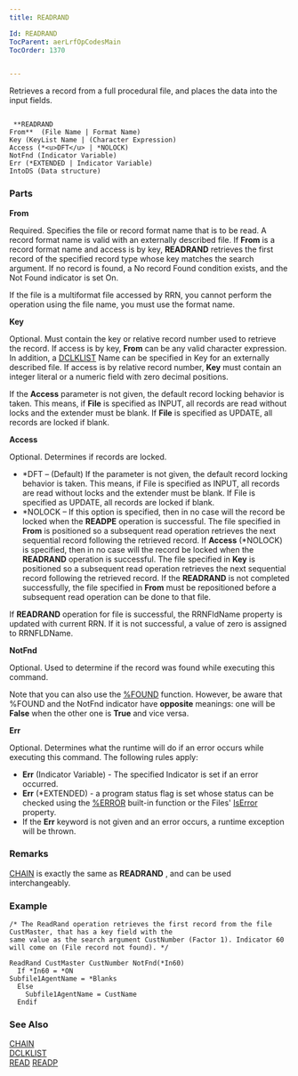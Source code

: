 ```yaml
---
title: READRAND

Id: READRAND
TocParent: aerLrfOpCodesMain
TocOrder: 1370


---
```


Retrieves a record from a full procedural file, and places the data into the input fields. 

```

 **READRAND
From**  (File Name | Format Name)
Key (KeyList Name | (Character Expression)
Access (*<u>DFT</u> | *NOLOCK)     
NotFnd (Indicator Variable) 
Err (*EXTENDED | Indicator Variable)
IntoDS (Data structure)  
```

### Parts

**From** 

Required. Specifies the file or record format name that is to be read. A record format name is valid with an externally described file. If **From** is a record format name and access is by key, **READRAND** retrieves the first record of the specified record type whose key matches the search argument. If no record is found, a No record Found condition exists, and the Not Found indicator is set On. 

If the file is a multiformat file accessed by RRN, you cannot perform the operation using the file name, you must use the format name.


**Key** 

Optional. Must contain the key or relative record number used to retrieve the record. If access is by key, **From** can be any valid character expression. In addition, a [DCLKLIST](DCLKLIST.html) Name can be specified in Key for an externally described file. If access is by relative record number, **Key** must contain an integer literal or a numeric field with zero decimal positions. 

If the **Access** parameter is not given, the default record locking behavior is taken. This means, if **File** is specified as INPUT, all records are read without locks and the extender must be blank. If **File** is specified as UPDATE, all records are locked if blank.


**Access** 

Optional. Determines if records are locked.

- *DFT – (Default) If the parameter is not given, the default record locking behavior is taken. This means, if File is specified as INPUT, all records are read without locks and the extender must be blank. If File is specified as UPDATE, all records are locked if blank.
- *NOLOCK – If this option is specified, then in no case will the record be locked when the **READPE** operation is successful. The file specified in **From** is positioned so a subsequent read operation retrieves the next sequential record following the retrieved record. If **Access** (*NOLOCK) is specified, then in no case will the record be locked when the **READRAND** operation is successful. The file specified in **Key** is positioned so a subsequent read operation retrieves the next sequential record following the retrieved record. If the **READRAND** is not completed successfully, the file specified in **From** must be repositioned before a subsequent read operation can be done to that file.

If **READRAND** operation for file is successful, the RRNFldName property is updated with current RRN. If it is not successful, a value of zero is assigned to RRNFLDName.


**NotFnd** 

Optional. Used to determine if the record was found while executing this command. 

Note that you can also use the [%FOUND](FOUND_Function.html) function. However, be aware that %FOUND and the NotFnd indicator have **opposite** meanings: one will be **False** when the other one is **True** and vice versa.


**Err** 

Optional. Determines what the runtime will do if an error occurs while executing this command. The following rules apply: 

- **Err** (Indicator Variable) - The specified Indicator is set if an error occurred.
- **Err** (*EXTENDED) - a program status flag is set whose status can be checked using the [%ERROR](ERROR_Function.html) built-in function or the Files' [IsError](IsErrorPropertyDbFileClass.html) property.
- If the **Err** keyword is not given and an error occurs, a runtime exception will be thrown.


### Remarks
[CHAIN](CHAIN.html) is exactly the same as **READRAND** , and can be used interchangeably. 

### Example

```
/* The ReadRand operation retrieves the first record from the file CustMaster, that has a key field with the
same value as the search argument CustNumber (Factor 1). Indicator 60 will come on (File record not found). */ 

ReadRand CustMaster CustNumber NotFnd(*In60)
  If *In60 = *ON
Subfile1AgentName = *Blanks
  Else
    Subfile1AgentName = CustName
  Endif 
```

### See Also
[CHAIN](CHAIN.html) <br /> <span> [DCLKLIST](DCLKLIST.html) <br /> </span> <span> [READ](READ.html)
[READP](READP.html) </span> 
